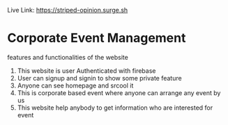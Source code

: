 Live Link: https://striped-opinion.surge.sh

 <h1>Corporate Event Management </h1>
 <p>features and functionalities of the website</p>
 <ol>
   <li>This website is user Authenticated with firebase</li>
   <li>User can signup and signin to show some private feature</li>
   <li>Anyone can see homepage and srcool it</li>
   <li>This is corporate based event where anyone can arrange any event by us</li>
   <li>This website help anybody to get information who are interested for event</li>
 </ol>
